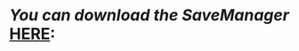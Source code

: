 # *You can download the SaveManager* **[HERE](https://github.com/Trofline/Tools/releases/tag/SaveManager):**
